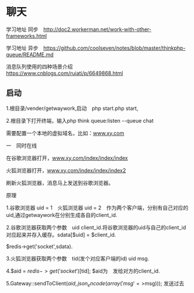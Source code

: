 聊天
===============
学习地址 同步　http://doc2.workerman.net/work-with-other-frameworks.html

学习地址 异步　https://github.com/coolseven/notes/blob/master/thinkphp-queue/README.md

消息队列使用的四种场景介绍 https://www.cnblogs.com/ruiati/p/6649868.html

## 启动

1.根目录/vender/getwaywork,启动　php start.php start,

2.根目录下打开终端，输入php think queue:listen --queue chat

需要配置一个本地的虚拟域名，比如：www.xy.com

一　同时在线

在谷歌浏览器打开，www.xy.com/index/index/index

火狐浏览器打开，www.xy.com/index/index/index2

刷新火狐浏览器，消息马上发送到谷歌浏览器。

原理

1.谷歌浏览器 uid = 1　火狐浏览器 uid = 2　作为两个客户端，分别有自己对应的uid,通过getwaywork在分别生成各自的client_id.

2.谷歌浏览器获取两个参数　uid client_id.将谷歌浏览器的uid与自己的client_id对应起来并存入缓存。sdata[$uid] = $client_id.

$redis->get('socket',sdata).

3.火狐浏览器获取两个参数　tid(发个对应客户端的id) uid msg.

4.$aid = $redis->get('socket')[$tid];  $aid为　发给对方的client_id.

5.Gateway::sendToClient($aid,json_encode(array('msg'=>$msg))); 发送过去



